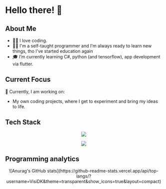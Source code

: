 # Hello there! 👋

## About Me
- 🧑‍💻 I love coding.
- 🧑‍💻 I'm a self-taught programmer and I'm always ready to learn new things, tho I've started education again
- 🎓 I’m currently learning C#, python (and tensorflow), app development via flutter.

## Current Focus
🤨 Currently, I am working on:
- My own coding projects, where I get to experiment and bring my ideas to life.

## Tech Stack
<p align="center">
  <a href="https://skillicons.dev">
    <img src="https://skillicons.dev/icons?i=html,css,bootstrap,vscode,github,tensorflow" />
  </a>
</p>
<p align="center">
  <a href="https://skillicons.dev">
    <img src="https://skillicons.dev/icons?i=python,dart,flutter,react,cs,dotnet" />
  </a>
</p>



## Programming analytics
<p align="center">
    ![Anurag's GitHub stats](https://github-readme-stats.vercel.app/api/top-langs/?username=VisiDK&theme=transparent&show_icons=true&layout=compact)
</p>

